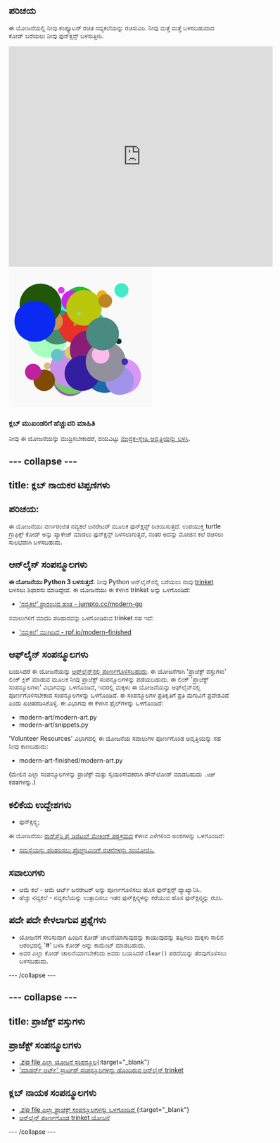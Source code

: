 ## ಪರಿಚಯ

ಈ ಯೋಜನೆಯಲ್ಲಿ ನೀವು ಕಂಪ್ಯೂಟರ್ ರಚಿತ ನವ್ಯಕಲೆಯನ್ನು ರಚಿಸುವಿರಿ. ನೀವು ಮತ್ತೆ ಮತ್ತೆ ಬಳಸಬಹುದಾದ ಕೋಡ್ ಬರೆಯಲು ನೀವು ಫುನ್ಕ್ಷನ್ಸ್ ಬಳಸುತ್ತೀರಿ.

<div class="trinket">
  <iframe src="https://trinket.io/embed/python/47bbc2fc2b?outputOnly=true&start=result" width="600" height="500" frameborder="0" marginwidth="0" marginheight="0" allowfullscreen>
  </iframe>
  <img src="images/modern-finished.png">
</div>

### ಕ್ಲಬ್ ಮುಖಂಡರಿಗೆ ಹೆಚ್ಚುವರಿ ಮಾಹಿತಿ

ನೀವು ಈ ಯೋಜನೆಯನ್ನು ಮುದ್ರಿಸಬೇಕಾದರೆ, ದಯವಿಟ್ಟು [ಮುದ್ರಕ-ಸ್ನೇಹಿ ಆವೃತ್ತಿಯನ್ನು ಬಳಸಿ](https://projects.raspberrypi.org/kn-IN/projects/modern-art/print).

--- collapse ---
---
title: ಕ್ಲಬ್ ನಾಯಕರ ಟಿಪ್ಪಣಿಗಳು
---

## ಪರಿಚಯ:

ಈ ಯೋಜನೆಯು ವರ್ಣರಂಜಿತ ನವ್ಯಕಲೆ ಜನರೇಟರ್ ಮೂಲಕ ಫುನ್ಕ್ಷನ್ಸ್ ರಿಚಯಿಸುತ್ತದೆ. ಉಪಯುಕ್ತ turtle ಗ್ರಾಫಿಕ್ಸ್ ಕೋಡ್ ಅನ್ನು ಪ್ಯಾಕೇಜ್ ಮಾಡಲು ಫುನ್ಕ್ಷನ್ಸ್ ಬಳಸಲಾಗುತ್ತದೆ, ನಂತರ ಅದನ್ನು ಮೋಜಿನ ಕಲೆ ರಚಿಸಲು ಸುಲಭವಾಗಿ ಬಳಸಬಹುದು.

## ಆನ್‌ಲೈನ್ ಸಂಪನ್ಮೂಲಗಳು

**ಈ ಯೋಜನೆಯು Python 3 ಬಳಸುತ್ತದೆ.** ನೀವು Python ಆನ್‌ಲೈನ್‌ನಲ್ಲಿ ಬರೆಯಲು ನಾವು [trinket](https://trinket.io/) ಬಳಸಲು ಶಿಫಾರಸು ಮಾಡಿದ್ದೇವೆ. ಈ ಯೋಜನೆಯು ಈ ಕೆಳಗಿನ trinket ಅನ್ನು ಒಳಗೊಂಡಿದೆ:

* ['ನವ್ಯಕಲೆ' ಪ್ರಾರಂಭದ ಹಂತ - jumpto.cc/modern-go](http://jumpto.cc/modern-go)

ಸವಾಲುಗಳಿಗೆ ಮಾದರಿ ಪರಿಹಾರವನ್ನು ಒಳಗೊಂಡಿರುವ trinket ಸಹ ಇದೆ:

* ['ನವ್ಯಕಲೆ' ಮುಗಿದಿದೆ - rpf.io/modern-finished](https://rpf.io/modern-finished)

## ಆಫ್‌ಲೈನ್ ಸಂಪನ್ಮೂಲಗಳು

ಬಯಸಿದರೆ ಈ ಯೋಜನೆಯನ್ನು [ಆಫ್‌ಲೈನ್‌ನಲ್ಲಿ ಪೂರ್ಣಗೊಳಿಸಬಹುದು](https://www.codeclubprojects.org/en-GB/resources/python-working-offline/). ಈ ಯೋಜನೆಗಾಗಿ 'ಪ್ರಾಜೆಕ್ಟ್ ವಸ್ತುಗಳು' ಲಿಂಕ್ ಕ್ಲಿಕ್ ಮಾಡುವ ಮೂಲಕ ನೀವು ಪ್ರಾಜೆಕ್ಟ್ ಸಂಪನ್ಮೂಲಗಳನ್ನು ಪಡೆಯಬಹುದು. ಈ ಲಿಂಕ್ 'ಪ್ರಾಜೆಕ್ಟ್ ಸಂಪನ್ಮೂಲಗಳು' ವಿಭಾಗವನ್ನು ಒಳಗೊಂಡಿದೆ, ಇದರಲ್ಲಿ ಮಕ್ಕಳು ಈ ಯೋಜನೆಯನ್ನು ಆಫ್‌ಲೈನ್‌ನಲ್ಲಿ ಪೂರ್ಣಗೊಳಿಸಬೇಕಾದ ಸಂಪನ್ಮೂಲಗಳನ್ನು ಒಳಗೊಂಡಿದೆ. ಈ ಸಂಪನ್ಮೂಲಗಳ ಪ್ರತಿಕೃತಿಗೆ ಪ್ರತಿ ಮಗುವಿಗೆ ಪ್ರವೇಶವಿದೆ ಎಂದು ಖಚಿತಪಡಿಸಿಕೊಳ್ಳಿ. ಈ ವಿಭಾಗವು ಈ ಕೆಳಗಿನ ಫೈಲ್‌ಗಳನ್ನು ಒಳಗೊಂಡಿದೆ:

* modern-art/modern-art.py
* modern-art/snippets.py

'Volunteer Resources' ವಿಭಾಗದಲ್ಲಿ ಈ ಯೋಜನೆಯ ಸವಾಲುಗಳ ಪೂರ್ಣಗೊಂಡ ಆವೃತ್ತಿಯನ್ನು ಸಹ ನೀವು ಕಾಣಬಹುದು:

* modern-art-finished/modern-art.py

(ಮೇಲಿನ ಎಲ್ಲಾ ಸಂಪನ್ಮೂಲಗಳನ್ನು ಪ್ರಾಜೆಕ್ಟ್ ಮತ್ತು ಸ್ವಯಂಸೇವಕರಾಗಿ ಡೌನ್‌ಲೋಡ್ ಮಾಡಬಹುದು `.ಜಿಪ್` ಕಡತಗಳನ್ನು.)

## ಕಲಿಕೆಯ ಉದ್ದೇಶಗಳು

* ಫುನ್ಕ್ಷನ್ಸ್ಪ;

ಈ ಯೋಜನೆಯು [ರಾಸ್‌ಪ್ಬೆರಿ ಪೈ ಡಿಜಿಟಲ್ ಮೇಕಿಂಗ್ ಪಠ್ಯಕ್ರಮದ](https://rpf.io/curriculum) ಕೆಳಗಿನ ಎಳೆಗಳಿಂದ ಅಂಶಗಳನ್ನು ಒಳಗೊಂಡಿದೆ:

* [ಸಮಸ್ಯೆಯನ್ನು ಪರಿಹರಿಸಲು ಪ್ರೋಗ್ರಾಮಿಂಗ್ ರಚನೆಗಳನ್ನು ಸಂಯೋಜಿಸಿ.](https://www.raspberrypi.org/curriculum/programming/builder)

## ಸವಾಲುಗಳು

* ಆಮೆ ಕಲೆ - ಆಮೆ ಆರ್ಟ್ ಜನರೇಟರ್ ಅನ್ನು ಪೂರ್ಣಗೊಳಿಸಲು ಹೊಸ ಫುನ್ಕ್ಷನ್ಸ್ ವ್ಯಾಖ್ಯಾನಿಸಿ.
* ಹೆಚ್ಚು ನವ್ಯಕಲೆ - ನವ್ಯಕಲೆಯನ್ನು ಉತ್ಪಾದಿಸಲು ಇತರ ಫುನ್ಕ್ಷನ್ಸ್ಗಳನ್ನು ಕರೆಯುವ ಹೊಸ ಫುನ್ಕ್ಷನ್ಸ್ವನ್ನು ರಚಿಸಿ.

## ಪದೇ ಪದೇ ಕೇಳಲಾಗುವ ಪ್ರಶ್ನೆಗಳು

* ಯೋಜನೆಗೆ ಸೇರಿಸುವಾಗ ಹಿಂದಿನ ಕೋಡ್ ಚಾಲನೆಯಾಗುವುದನ್ನು ಕಾಯುವುದನ್ನು ತಪ್ಪಿಸಲು ಮಕ್ಕಳು ಸಾಲಿನ ಆರಂಭದಲ್ಲಿ '#' ಬಳಸಿ ಕೋಡ್ ಅನ್ನು ಕಾಮೆಂಟ್ ಮಾಡಬಹುದು.
* ಅವರ ಎಲ್ಲಾ ಕೋಡ್ ಚಾಲನೆಯಾಗಬೇಕೆಂದು ಅವರು ಬಯಸಿದರೆ `clear()` ಪರದೆಯನ್ನು ತೆರವುಗೊಳಿಸಲು ಬಳಸಬಹುದು. 

--- /collapse ---

--- collapse ---
---
title: ಪ್ರಾಜೆಕ್ಟ್ ವಸ್ತುಗಳು
---

## ಪ್ರಾಜೆಕ್ಟ್ ಸಂಪನ್ಮೂಲಗಳು

* [.zip file ಎಲ್ಲಾ ಯೋಜನೆ ಸಂಪನ್ಮೂಲ](https://rpf.io/p/kn-IN/modern-art-go){:target="_blank"}
* ['ಮಾಡರ್ನ್ ಆರ್ಟ್' ಸ್ಟಾರ್ಟರ್ ಸಂಪನ್ಮೂಲಗಳನ್ನು ಹೊಂದಿರುವ ಆನ್‌ಲೈನ್ trinket](http://jumpto.cc/modern-go)

## ಕ್ಲಬ್ ನಾಯಕ ಸಂಪನ್ಮೂಲಗಳು

* [.zip file ಎಲ್ಲಾ ಪ್ರಾಜೆಕ್ಟ್ ಸಂಪನ್ಮೂಲಗಳನ್ನು ಒಳಗೊಂಡಿದೆ ](https://rpf.io/p/kn-IN/modern-art-get){:target="_blank"}
* [ಆನ್‌ಲೈನ್ ಪೂರ್ಣಗೊಂಡ trinket ಯೋಜನೆ](https://trinket.io/python/47bbc2fc2b)

--- /collapse ---
